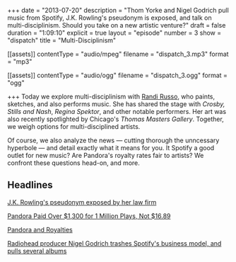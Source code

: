 +++
date = "2013-07-20"
description = "Thom Yorke and Nigel Godrich pull music from Spotify, J.K. Rowling's pseudonym is exposed, and talk on multi-disciplinism. Should you take on a new artistic venture?"
draft = false
duration = "1:09:10"
explicit = true
layout = "episode"
number = 3
show = "dispatch"
title = "Multi-Disciplinism"

[[assets]]
  contentType = "audio/mpeg"
  filename = "dispatch_3.mp3"
  format = "mp3"

[[assets]]
  contentType = "audio/ogg"
  filename = "dispatch_3.ogg"
  format = "ogg"

+++
Today we explore multi-disciplinism with [Randi Russo](http://randirusso.com), who paints, sketches, and also performs music. She has shared the stage with *Crosby, Stills and Nash*, *Regina Spektor*, and other notable performers. Her art was also recently spotlighted by Chicago's *Thomas Masters Gallery*. Together, we weigh options for multi-disciplined artists.

Of course, we also analyze the news &mdash; cutting thorough the unncessary hyperbole &mdash; and detail exactly what it means for you. It Spotify a good outlet for new music? Are Pandora's royalty rates fair to artists? We confront these questions head-on, and more.

## Headlines

[J.K. Rowling's pseudonym exposed by her law firm](http://www.independent.co.uk/arts-entertainment/books/news/jk-rowling-crime-mystery-solved-law-firm-sorry-for-exposing-identity-of-the-cuckoos-calling-author-8718087.html)

[Pandora Paid Over $1,300 for 1 Million Plays, Not $16.89](http://theunderstatement.com/post/53867665082/pandora-pays-far-more-than-16-dollars)

[Pandora and Royalties](http://blog.pandora.com/2013/06/26/pandora-and-royalties)

[Radiohead producer Nigel Godrich trashes Spotify's business model, and pulls several albums](http://www.billboard.com/articles/news/1671759/radiohead-producer-nigel-godrich-trashes-spotifys-business-model)